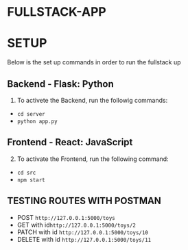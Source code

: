 # FULLSTACK-APP
# SETUP
Below is the set up commands in order to run the fullstack up
## Backend - Flask: Python
1. To activete the Backend, run the followig commands:

- `cd server`
- `python app.py`

## Frontend - React: JavaScript
2. To activate the Frontend, run the following command:

- `cd src`
- `npm start`

## TESTING ROUTES WITH POSTMAN 

- POST `http://127.0.0.1:5000/toys`
- GET with id`http://127.0.0.1:5000/toys/2`
- PATCH with id `http://127.0.0.1:5000/toys/10`
- DELETE with id `http://127.0.0.1:5000/toys/11`